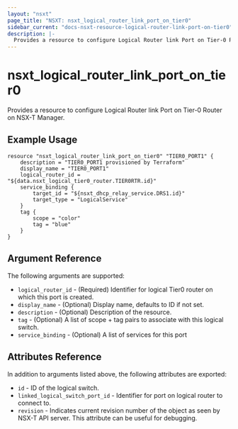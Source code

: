 ```yaml
---
layout: "nsxt"
page_title: "NSXT: nsxt_logical_router_link_port_on_tier0"
sidebar_current: "docs-nsxt-resource-logical-router-link-port-on-tier0"
description: |-
  Provides a resource to configure Logical Router link Port on Tier-0 Router on NSX-T Manager.
---
```


# nsxt_logical_router_link_port_on_tier0

Provides a resource to configure Logical Router link Port on Tier-0 Router on NSX-T Manager.

## Example Usage

```hcl
resource "nsxt_logical_router_link_port_on_tier0" "TIER0_PORT1" {
    description = "TIER0_PORT1 provisioned by Terraform"
    display_name = "TIER0_PORT1"
    logical_router_id =  "${data.nsxt_logical_tier0_router.TIER0RTR.id}"
    service_binding {
        target_id = "${nsxt_dhcp_relay_service.DRS1.id}"
        target_type = "LogicalService"
    }
    tag {
        scope = "color"
        tag = "blue"
    }
}
```

## Argument Reference

The following arguments are supported:

* `logical_router_id` - (Required) Identifier for logical Tier0 router on which this port is created.
* `display_name` - (Optional) Display name, defaults to ID if not set.
* `description` - (Optional) Description of the resource.
* `tag` - (Optional) A list of scope + tag pairs to associate with this logical switch.
* `service_binding` - (Optional) A list of services for this port

## Attributes Reference

In addition to arguments listed above, the following attributes are exported:

* `id` - ID of the logical switch.
* `linked_logical_switch_port_id` - Identifier for port on logical router to connect to.
* `revision` - Indicates current revision number of the object as seen by NSX-T API server. This attribute can be useful for debugging.
